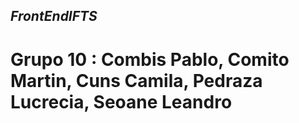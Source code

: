 ## ***FrontEndIFTS***
# **Grupo 10** : Combis Pablo, Comito Martin, Cuns Camila, Pedraza Lucrecia, Seoane Leandro 
